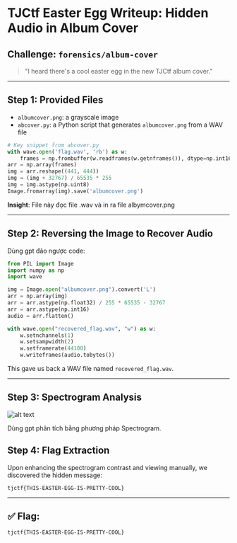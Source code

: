 
# TJCtf Easter Egg Writeup: Hidden Audio in Album Cover

## Challenge: `forensics/album-cover`

> "I heard there's a cool easter egg in the new TJCtf album cover."

---

## Step 1: Provided Files

- `albumcover.png`: a grayscale image
- `abcover.py`: a Python script that generates `albumcover.png` from a WAV file

```python
# Key snippet from abcover.py
with wave.open('flag.wav', 'rb') as w:
    frames = np.frombuffer(w.readframes(w.getnframes()), dtype=np.int16)
arr = np.array(frames)
img = arr.reshape((441, 444))
img = (img + 32767) / 65535 * 255
img = img.astype(np.uint8)
Image.fromarray(img).save('albumcover.png')
```

**Insight**: File này đọc file .wav và in ra file albymcover.png

---

## Step 2: Reversing the Image to Recover Audio

Dùng gpt đảo ngược code:

```python
from PIL import Image
import numpy as np
import wave

img = Image.open("albumcover.png").convert('L')
arr = np.array(img)
arr = arr.astype(np.float32) / 255 * 65535 - 32767
arr = arr.astype(np.int16)
audio = arr.flatten()

with wave.open("recovered_flag.wav", "w") as w:
    w.setnchannels(1)
    w.setsampwidth(2)
    w.setframerate(44100)
    w.writeframes(audio.tobytes())
```

This gave us back a WAV file named `recovered_flag.wav`.

---

## Step 3: Spectrogram Analysis
![alt text](image.png)

Dùng gpt phân tích bằng phương pháp Spectrogram.

## Step 4: Flag Extraction
Upon enhancing the spectrogram contrast and viewing manually, we discovered the hidden message:

```
tjctf{THIS-EASTER-EGG-IS-PRETTY-COOL}
```

---

## ✅ Flag:
```txt
tjctf{THIS-EASTER-EGG-IS-PRETTY-COOL}
```

